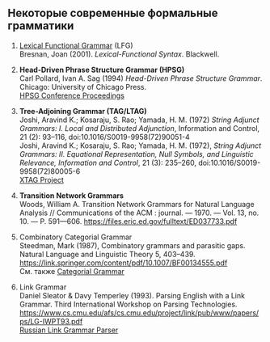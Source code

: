 ## Некоторые современные формальные грамматики

1. [Lexical Functional Grammar](https://ling.sprachwiss.uni-konstanz.de/pages/home/lfg/) (LFG) <br/>
Bresnan, Joan (2001). _Lexical-Functional Syntax_. Blackwell.

2. **Head-Driven Phrase Structure Grammar (HPSG)** <br/>
Carl Pollard, Ivan A. Sag (1994) _Head-Driven Phrase Structure Grammar_. Chicago: University of Chicago Press. <br/>
[HPSG Conference Proceedings](http://web.stanford.edu/group/cslipublications/cslipublications/HPSG/)

3. **Tree-Adjoining Grammar (TAG/LTAG)** <br/>
Joshi, Aravind K.; Kosaraju, S. Rao; Yamada, H. M. (1972) _String Adjunct Grammars: I. Local and Distributed Adjunction_, Information and Control, 21 (2): 93–116, doi:10.1016/S0019-9958(72)90051-4 <br/>
Joshi, Aravind K.; Kosaraju, S. Rao; Yamada, H. M. (1972), _String Adjunct Grammars: II. Equational Representation, Null Symbols, and Linguistic Relevance, Information and Control_, 21 (3): 235–260, doi:10.1016/S0019-9958(72)80005-6 <br/>
[XTAG Project](https://www.cis.upenn.edu/~xtag/)

4. **Transition Network Grammars** <br/>
Woods, William A. Transition Network Grammars for Natural Language Analysis // Communications of the ACM : journal. — 1970. — Vol. 13, no. 10. — P. 591—606. https://files.eric.ed.gov/fulltext/ED037733.pdf

5. Combinatory Categorial Grammar <br/>
Steedman, Mark (1987), Combinatory grammars and parasitic gaps. Natural Language and Linguistic Theory 5, 403–439. https://link.springer.com/content/pdf/10.1007/BF00134555.pdf <br/>
См. также [Categorial Grammar](https://en.wikipedia.org/wiki/Categorial_grammar)

6. Link Grammar <br/>
Daniel Sleator & Davy Temperley (1993). Parsing English with a Link Grammar. Third International Workshop on Parsing Technologies. https://www.cs.cmu.edu/afs/cs.cmu.edu/project/link/pub/www/papers/ps/LG-IWPT93.pdf <br/>
[Russian Link Grammar Parser](https://www.abisource.com/projects/link-grammar/)
 
